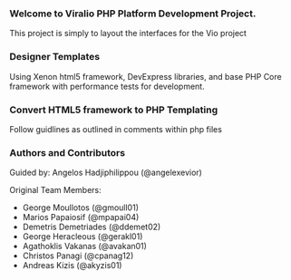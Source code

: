 ### Welcome to Viralio PHP Platform Development Project.
This project is simply to layout the interfaces for the Vio project

### Designer Templates
Using Xenon html5 framework, DevExpress libraries, and base PHP Core framework with performance tests for development.

### Convert HTML5 framework to PHP Templating
Follow guidlines as outlined in comments within php files

### Authors and Contributors
Guided by: Angelos Hadjiphilippou (@angelexevior) 

Original Team Members: 

- George Moullotos (@gmoull01)
- Marios Papaiosif (@mpapai04)
- Demetris Demetriades (@ddemet02)
- George Heracleous (@gerakl01)
- Agathoklis Vakanas (@avakan01)
- Christos Panagi (@cpanag12)
- Andreas Kizis (@akyzis01)
